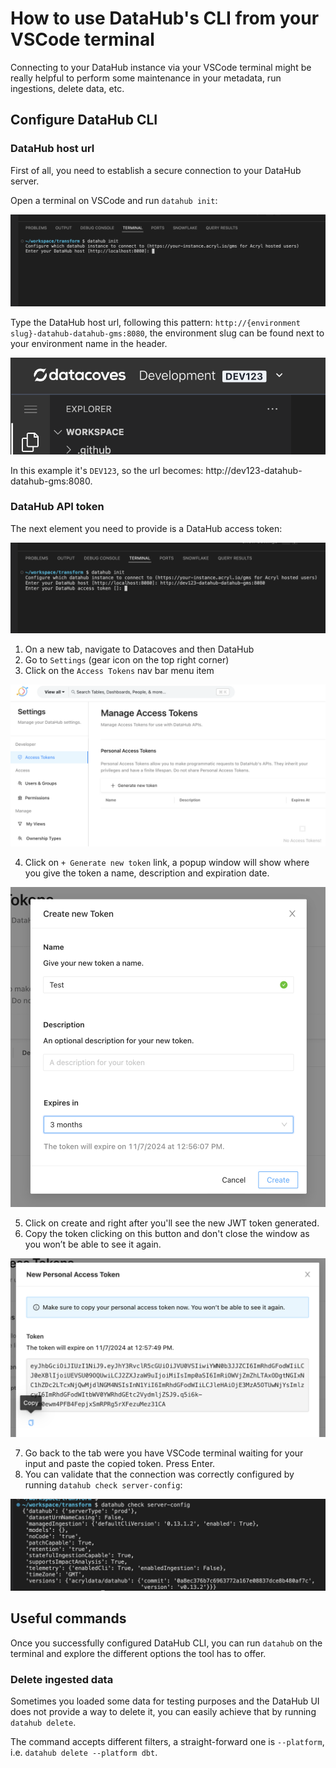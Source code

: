 
# How to use DataHub's CLI from your VSCode terminal

Connecting to your DataHub instance via your VSCode terminal might be really helpful to perform some maintenance in your metadata, run ingestions, delete data, etc.

## Configure DataHub CLI

### DataHub host url

First of all, you need to establish a secure connection to your DataHub server.

Open a terminal on VSCode and run `datahub init`:

![DataHub init](assets/datahub-init.png)

Type the DataHub host url, following this pattern: `http://{environment slug}-datahub-datahub-gms:8080`, the environment slug can be found next to your environment name in the header.

![Environment slug](assets/datahub-env-slug.png)

In this example it's `DEV123`, so the url becomes: http://dev123-datahub-datahub-gms:8080.

### DataHub API token

The next element you need to provide is a DataHub access token:

![DataHub token](assets/datahub-token.png)

1. On a new tab, navigate to Datacoves and then DataHub
2. Go to `Settings` (gear icon on the top right corner)
3. Click on the `Access Tokens` nav bar menu item

![DataHub access tokens](assets/datahub-access-tokens.png)

4. Click on `+ Generate new token` link, a popup window will show where you give the token a name, description and expiration date.

![DataHub new token](assets/datahub-new-token.png)

5. Click on create and right after you'll see the new JWT token generated.
6. Copy the token clicking on this button and don't close the window as you won’t be able to see it again.

![DataHub copy token](assets/datahub-copy-token.png)

7. Go back to the tab were you have VSCode terminal waiting for your input and paste the copied token. Press Enter.
8. You can validate that the connection was correctly configured by running `datahub check server-config`:

![DataHub check](assets/datahub-check.png)

## Useful commands

Once you successfully configured DataHub CLI, you can run `datahub` on the terminal and explore the different options the tool has to offer.

### Delete ingested data

Sometimes you loaded some data for testing purposes and the DataHub UI does not provide a way to delete it, you can easily achieve that by running `datahub delete`.

The command accepts different filters, a straight-forward one is `--platform`, i.e. `datahub delete --platform dbt`.

